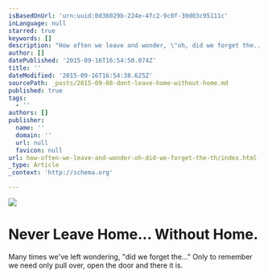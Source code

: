 ```yaml
---
isBasedOnUrl: 'urn:uuid:0d36029b-224e-4fc2-9c0f-39d03c95111c'
inLanguage: null
starred: true
keywords: []
description: "How often we leave and wonder, \"oh, did we forget the...\" Then we realize, we need only pull over and open the door, and it's there. Beautiful."
author: []
datePublished: '2015-09-16T16:54:50.074Z'
title: ''
dateModified: '2015-09-16T16:54:38.625Z'
sourcePath: _posts/2015-09-08-dont-leave-home-without-home.md
published: true
tags:
  - ''
authors: []
publisher:
  name: ''
  domain: ''
  url: null
  favicon: null
url: how-often-we-leave-and-wonder-oh-did-we-forget-the-th/index.html
_type: Article
_context: 'http://schema.org'

---
```

![](https://the-grid-user-content.s3-us-west-2.amazonaws.com/46b03528-b5a1-482e-b015-5a0e2b0dd834.jpg)

# Never Leave Home... Without Home.

Many times we've left wondering, "did we forget the..." Only to remember we need only pull over, open the door and there it is. 

# 

#